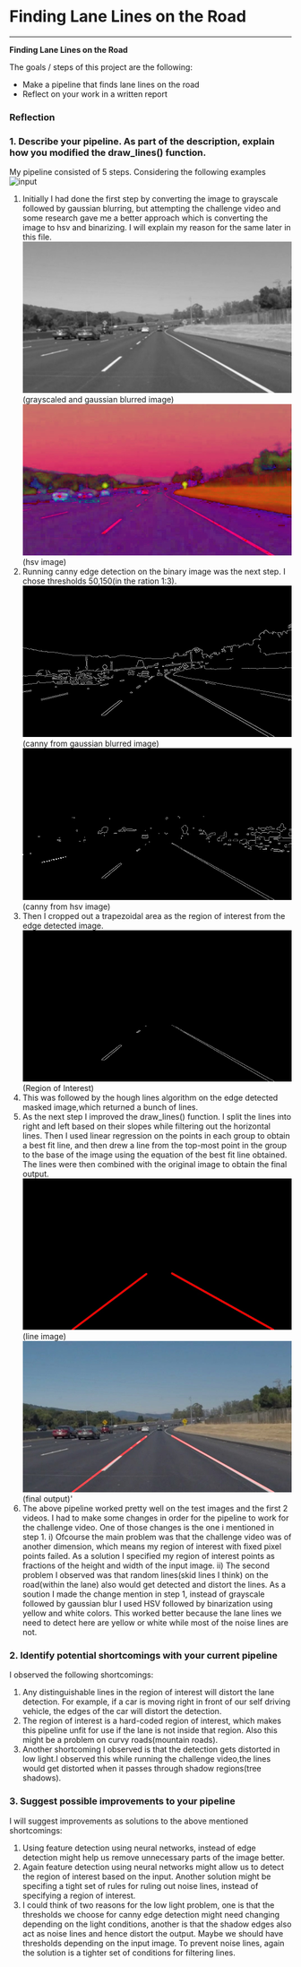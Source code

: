 
# **Finding Lane Lines on the Road** 

---

**Finding Lane Lines on the Road**

The goals / steps of this project are the following:
* Make a pipeline that finds lane lines on the road
* Reflect on your work in a written report


### Reflection

### 1. Describe your pipeline. As part of the description, explain how you modified the draw_lines() function.

My pipeline consisted of 5 steps. 
Considering the following examples
\
![input](https://raw.githubusercontent.com/devilsangel/CarND-LaneLines-P1/master/test_images/solidWhiteCurve.jpg)

1. Initially I had done the first step by converting the image to grayscale followed by gaussian blurring, but attempting the challenge video and some research gave me a better approach which is converting the image to hsv and binarizing. I will explain my reason for the same later in this file.
\
![blurred image](https://raw.githubusercontent.com/devilsangel/CarND-LaneLines-P1/master/test_images_output/blurred_image/solidWhiteCurve.jpg)(grayscaled and gaussian blurred image)
\
![hsv image](https://raw.githubusercontent.com/devilsangel/CarND-LaneLines-P1/master/test_images_output/hsv_image/solidWhiteCurve.jpg)(hsv image)
2. Running canny edge detection on the binary image was the next step. I chose thresholds 50,150(in the ration 1:3).
\
![canny](https://raw.githubusercontent.com/devilsangel/CarND-LaneLines-P1/master/test_images_output/gaussian_canny/solidWhiteCurve.jpg)(canny from gaussian blurred image)
\
![canny](https://raw.githubusercontent.com/devilsangel/CarND-LaneLines-P1/master/test_images_output/hsv_canny/solidWhiteCurve.jpg)(canny from hsv image)
3. Then I cropped out a trapezoidal area as the region of interest from the edge detected image.
\
![roi](https://raw.githubusercontent.com/devilsangel/CarND-LaneLines-P1/master/test_images_output/roi_image/solidWhiteCurve.jpg)(Region of Interest)
4. This was followed by the hough lines algorithm on the edge detected masked image,which returned a bunch of lines.
5. As the next step I improved the draw_lines() function. I split the lines into right and left based on their slopes while filtering out the horizontal lines. Then I used linear regression on the points in each group to obtain a best fit line, and then drew a line from the top-most point in the group to the base of the image using the equation of the best fit line obtained. The lines were then combined with the original image to obtain the final output.
![line image](https://raw.githubusercontent.com/devilsangel/CarND-LaneLines-P1/master/test_images_output/line_image/solidWhiteCurve.jpg)(line image)
![final](https://raw.githubusercontent.com/devilsangel/CarND-LaneLines-P1/master/test_images_output/final/solidWhiteCurve.jpg)(final output)'
6. The above pipeline worked pretty well on the test images and the first 2 videos. I had to make some changes in order for the pipeline to work for the challenge video. One of those changes is the one i mentioned in step 1. 
    i) Ofcourse the main problem was that the challenge video was of another dimension, which means my region of interest with fixed pixel points failed. As a solution I specified my region of interest points as fractions of the height and width of the input image.
    ii) The second problem I observed was that random lines(skid lines I think) on the road(within the lane) also would get detected and distort the lines. As a soution I made the change mention in step 1, instead of grayscale followed by gaussian blur I used HSV followed by binarization using yellow and white colors. This worked better because the lane lines we need to detect here are yellow or white while most of the noise lines are not.


### 2. Identify potential shortcomings with your current pipeline


I observed the following shortcomings:
1. Any distinguishable lines in the region of interest will distort the lane detection. For example, if a car is moving right in front of our self driving vehicle, the edges of the car will distort the detection.
2. The region of interest is a hard-coded region of interest, which makes this pipeline unfit for use if the lane is not inside that region. Also this might be a problem on curvy roads(mountain roads).
3. Another shortcoming I observed is that the detection gets distorted in low light.I observed this while running the challenge video,the lines would get distorted when it passes through shadow regions(tree shadows).


### 3. Suggest possible improvements to your pipeline

I will suggest improvements as solutions to the above mentioned shortcomings:
1. Using feature detection using neural networks, instead of edge detection might help us remove unnecessary parts of the image better.
2. Again feature detection using neural networks might allow us to detect the region of interest based on the input. Another solution might be specifing a tight set of rules for ruling out noise lines, instead of specifying a region of interest.
3. I could think of two reasons for the low light problem, one is that the thresholds we choose for canny edge detection might need changing depending on the light conditions, another is that the shadow edges also act as noise lines and hence distort the output. Maybe we should have thresholds depending on the input image. To prevent noise lines, again the solution is a tighter set of conditions for filtering lines.